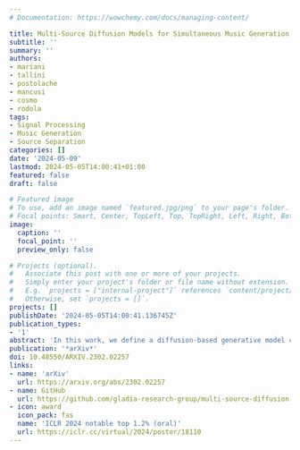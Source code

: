 ```yaml
---
# Documentation: https://wowchemy.com/docs/managing-content/

title: Multi-Source Diffusion Models for Simultaneous Music Generation and Separation
subtitle: ''
summary: ''
authors:
- mariani
- tallini
- postolache
- mancusi
- cosmo
- rodola
tags:
- Signal Processing
- Music Generation
- Source Separation
categories: []
date: '2024-05-09'
lastmod: 2024-05-05T14:00:41+01:00
featured: false
draft: false

# Featured image
# To use, add an image named `featured.jpg/png` to your page's folder.
# Focal points: Smart, Center, TopLeft, Top, TopRight, Left, Right, BottomLeft, Bottom, BottomRight.
image:
  caption: ''
  focal_point: ''
  preview_only: false

# Projects (optional).
#   Associate this post with one or more of your projects.
#   Simply enter your project's folder or file name without extension.
#   E.g. `projects = ["internal-project"]` references `content/project/deep-learning/index.md`.
#   Otherwise, set `projects = []`.
projects: []
publishDate: '2024-05-05T14:00:41.136745Z'
publication_types:
- '1'
abstract: 'In this work, we define a diffusion-based generative model capable of both music synthesis and source separation by learning the score of the joint probability density of sources sharing a context. Alongside the classic total inference tasks (i.e., generating a mixture, separating the sources), we also introduce and experiment on the partial generation task of source imputation, where we generate a subset of the sources given the others (e.g., play a piano track that goes well with the drums). Additionally, we introduce a novel inference method for the separation task based on Dirac likelihood functions. We train our model on Slakh2100, a standard dataset for musical source separation, provide qualitative results in the generation settings, and showcase competitive quantitative results in the source separation setting. Our method is the first example of a single model that can handle both generation and separation tasks, thus representing a step toward general audio models.'
publication: '*arXiv*'
doi: 10.48550/ARXIV.2302.02257
links:
- name: 'arXiv'
  url: https://arxiv.org/abs/2302.02257
- name: GitHub
  url: https://github.com/gladia-research-group/multi-source-diffusion-models
- icon: award
  icon_pack: fas
  name: 'ICLR 2024 notable top 1.2% (oral)'
  url: https://iclr.cc/virtual/2024/poster/18110
---
```

